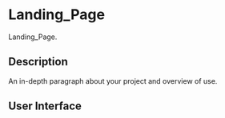 # Landing_Page

Landing_Page.

## Description

An in-depth paragraph about your project and overview of use.

## User Interface

